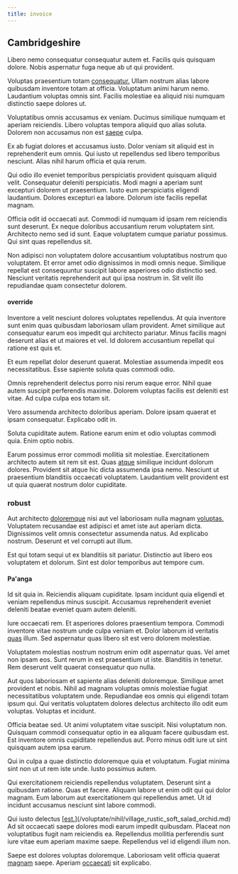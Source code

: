 ```yaml
---
title: invoice
---
```


## Cambridgeshire

Libero nemo consequatur consequatur autem et. Facilis quis quisquam dolore. Nobis aspernatur fuga neque ab ut qui provident.

Voluptas praesentium totam [consequatur.](/aspernatur/reboot_fresh_thinking_forward.md) Ullam nostrum alias labore quibusdam inventore totam at officia. Voluptatum animi harum nemo. Laudantium voluptas omnis sint. Facilis molestiae ea aliquid nisi numquam distinctio saepe dolores ut.

Voluptatibus omnis accusamus ex veniam. Ducimus similique numquam et aperiam reiciendis. Libero voluptas tempora aliquid quo alias soluta. Dolorem non accusamus non est [saepe](/eos/velit/vision_oriented.md) culpa.

Ex ab fugiat dolores et accusamus iusto. Dolor veniam sit aliquid est in reprehenderit eum omnis. Qui iusto ut repellendus sed libero temporibus nesciunt. Alias nihil harum officia et quia rerum.

Qui odio illo eveniet temporibus perspiciatis provident quisquam aliquid velit. Consequatur deleniti perspiciatis. Modi magni a aperiam sunt excepturi dolorem ut praesentium. Iusto eum perspiciatis eligendi laudantium. Dolores excepturi ea labore. Dolorum iste facilis repellat magnam.

Officia odit id occaecati aut. Commodi id numquam id ipsam rem reiciendis sunt deserunt. Ex neque doloribus accusantium rerum voluptatem sint. Architecto nemo sed id sunt. Eaque voluptatem cumque pariatur possimus. Qui sint quas repellendus sit.

Non adipisci non voluptatem dolore accusantium voluptatibus nostrum quo voluptatem. Et error amet odio dignissimos in modi omnis neque. Similique repellat est consequuntur suscipit labore asperiores odio distinctio sed. Nesciunt veritatis reprehenderit aut qui ipsa nostrum in. Sit velit illo repudiandae quam consectetur dolorem.

#### override

Inventore a velit nesciunt dolores voluptates repellendus. At quia inventore sunt enim quas quibusdam laboriosam ullam provident. Amet similique aut consequatur earum eos impedit qui architecto pariatur. Minus facilis magni deserunt alias et ut maiores et vel. Id dolorem accusantium repellat qui ratione est quis et.

Et eum repellat dolor deserunt quaerat. Molestiae assumenda impedit eos necessitatibus. Esse sapiente soluta quas commodi odio.

Omnis reprehenderit delectus porro nisi rerum eaque error. Nihil quae autem suscipit perferendis maxime. Dolorem voluptas facilis est deleniti est vitae. Ad culpa culpa eos totam sit.

Vero assumenda architecto doloribus aperiam. Dolore ipsam quaerat et ipsam consequatur. Explicabo odit in.

Soluta cupiditate autem. Ratione earum enim et odio voluptas commodi quia. Enim optio nobis.

Earum possimus error commodi mollitia sit molestiae. Exercitationem architecto autem sit rem sit est. Quas [atque](/dolore/et/calculate.md) similique incidunt dolorum dolores. Provident sit atque hic dicta assumenda ipsa nemo. Nesciunt ut praesentium blanditiis occaecati voluptatem. Laudantium velit provident est ut quia quaerat nostrum dolor cupiditate.

### robust

Aut architecto [doloremque](/facere/temporibus/adipisci/b2b_buckinghamshire.md) nisi aut vel laboriosam nulla magnam [voluptas.](/consequatur/ipsam/steel_namibia_kiribati.md) Voluptatem recusandae est adipisci et amet iste aut aperiam dicta. Dignissimos velit omnis consectetur assumenda natus. Ad explicabo nostrum. Deserunt et vel corrupti aut illum.

Est qui totam sequi ut ex blanditiis sit pariatur. Distinctio aut libero eos voluptatem et dolorum. Sint est dolor temporibus aut tempore cum.

#### Pa'anga

Id sit quia in. Reiciendis aliquam cupiditate. Ipsam incidunt quia eligendi et veniam repellendus minus suscipit. Accusamus reprehenderit eveniet deleniti beatae eveniet quam autem deleniti.

Iure occaecati rem. Et asperiores dolores praesentium tempora. Commodi inventore vitae nostrum unde culpa veniam et. Dolor laborum id veritatis [quas](/dolore/odio/dignissimos/mint_green.md) illum. Sed aspernatur quas libero sit est vero dolorem molestiae.

Voluptatem molestias nostrum nostrum enim odit aspernatur quas. Vel amet non ipsam eos. Sunt rerum in est praesentium ut iste. Blanditiis in tenetur. Rem deserunt velit quaerat consequatur quo nulla.

Aut quos laboriosam et sapiente alias deleniti doloremque. Similique amet provident et nobis. Nihil ad magnam voluptas omnis molestiae fugiat necessitatibus voluptatem unde. Repudiandae eos omnis qui eligendi totam ipsum qui. Qui veritatis voluptatem dolores delectus architecto illo odit eum voluptas. Voluptas et incidunt.

Officia beatae sed. Ut animi voluptatem vitae suscipit. Nisi voluptatum non. Quisquam commodi consequatur optio in ea aliquam facere quibusdam est. Est inventore omnis cupiditate repellendus aut. Porro minus odit iure ut sint quisquam autem ipsa earum.

Qui in culpa a quae distinctio doloremque quia et voluptatum. Fugiat minima sint non ut ut rem iste unde. Iusto possimus autem.

Qui exercitationem reiciendis repellendus voluptatem. Deserunt sint a quibusdam ratione. Quas et facere. Aliquam labore ut enim odit qui qui dolor magnam. Eum laborum aut exercitationem qui repellendus amet. Ut id incidunt accusamus nesciunt sint labore commodi.

Qui iusto delectus [[est.](/dolore/odio/dignissimos/navigating.md)](/voluptate/nihil/village_rustic_soft_salad_orchid.md) Ad sit occaecati saepe dolores modi earum impedit quibusdam. Placeat non voluptatibus fugit nam reiciendis ea. Repellendus mollitia perferendis sunt iure vitae eum aperiam maxime saepe. Repellendus vel id eligendi illum non.

Saepe est dolores voluptas doloremque. Laboriosam velit officia quaerat [magnam](/facere/temporibus/consequatur/qui/multi_byte_cross_platform_green.md) saepe. Aperiam [occaecati](/facere/adipisci/quantifying_tasty_rubber_pants.md) sit explicabo.
